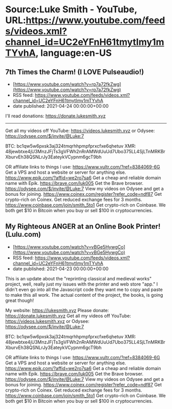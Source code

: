 # Source:Luke Smith - YouTube, URL:https://www.youtube.com/feeds/videos.xml?channel_id=UC2eYFnH61tmytImy1mTYvhA, language:en-US

## 7th Times the Charm! (I LOVE Pulseaudio!)
 - [https://www.youtube.com/watch?v=rp7a72fkZwg](https://www.youtube.com/watch?v=rp7a72fkZwg)
 - RSS feed: https://www.youtube.com/feeds/videos.xml?channel_id=UC2eYFnH61tmytImy1mTYvhA
 - date published: 2021-04-24 00:00:00+00:00

I'll read donations: https://donate.lukesmith.xyz

---
Get all my videos off YouTube: https://videos.lukesmith.xyz
or Odysee: https://odysee.com/$/invite/@Luke:7

BTC: bc1qw5w6pxsk3aj324tmqrhhpmpfprxcfxe6qhetuv
XMR: 48jewbtxe4jU3MnzJFjTs3gVFWh2nRrAMWdUuUd7Ubo375LL4SjLTnMRKBrXburvEh38QSNLrJy3EateykVCypnm6gcT9bh

OR affiliate links to things l use:
https://www.vultr.com/?ref=8384069-6G Get a VPS and host a website or server for anything else.
https://www.epik.com/?affid=we2ro7sa6 Get a cheap and reliable domain name with Epik.
https://brave.com/luk005 Get the Brave browser.
https://odysee.com/$/invite/@Luke:7 View my videos on Odysee and get a bonus for joining.
https://www.coinex.com/register?refer_code=ndf87 Get crypto-rich on Coinex. Get reduced exchange fees for 3 months.
https://www.coinbase.com/join/smith_5to1 Get crypto-rich on Coinbase. We both get $10 in Bitcoin when you buy or sell $100 in cryptocurrencies.

## My Righteous ANGER at an Online Book Printer! (Lulu.com)
 - [https://www.youtube.com/watch?v=vBGe5HywgCo](https://www.youtube.com/watch?v=vBGe5HywgCo)
 - RSS feed: https://www.youtube.com/feeds/videos.xml?channel_id=UC2eYFnH61tmytImy1mTYvhA
 - date published: 2021-04-23 00:00:00+00:00

This is an update about the "reprinting classical and medieval works" project, well, really just my issues with the printer and web store "app." I didn't even go into all the Javascript code they want me to copy and paste to make this all work. The actual content of the project, the books, is going great though!

My website: https://lukesmith.xyz
Please donate: https://donate.lukesmith.xyz
Get all my videos off YouTube: https://videos.lukesmith.xyz
or Odysee: https://odysee.com/$/invite/@Luke:7

BTC: bc1qw5w6pxsk3aj324tmqrhhpmpfprxcfxe6qhetuv
XMR: 48jewbtxe4jU3MnzJFjTs3gVFWh2nRrAMWdUuUd7Ubo375LL4SjLTnMRKBrXburvEh38QSNLrJy3EateykVCypnm6gcT9bh

OR affiliate links to things l use:
https://www.vultr.com/?ref=8384069-6G Get a VPS and host a website or server for anything else.
https://www.epik.com/?affid=we2ro7sa6 Get a cheap and reliable domain name with Epik.
https://brave.com/luk005 Get the Brave browser.
https://odysee.com/$/invite/@Luke:7 View my videos on Odysee and get a bonus for joining.
https://www.coinex.com/register?refer_code=ndf87 Get crypto-rich on Coinex. Get reduced exchange fees for 3 months.
https://www.coinbase.com/join/smith_5to1 Get crypto-rich on Coinbase. We both get $10 in Bitcoin when you buy or sell $100 in cryptocurrencies.

